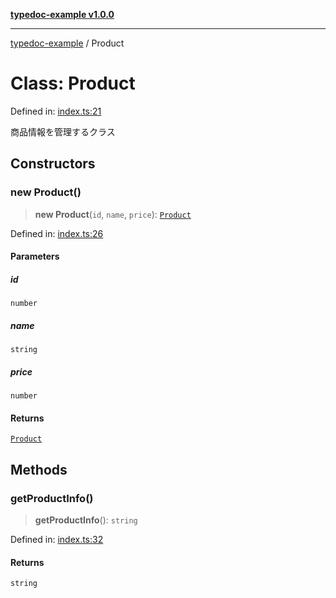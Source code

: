 [**typedoc-example v1.0.0**](../README.md)

***

[typedoc-example](../README.md) / Product

# Class: Product

Defined in: [index.ts:21](https://github.com/uytrewq12345/typedoc-practice/blob/e5e5cc7585081bc661879e7e033d6ad0ebc4236a/src/index.ts#L21)

商品情報を管理するクラス

## Constructors

### new Product()

> **new Product**(`id`, `name`, `price`): [`Product`](Product.md)

Defined in: [index.ts:26](https://github.com/uytrewq12345/typedoc-practice/blob/e5e5cc7585081bc661879e7e033d6ad0ebc4236a/src/index.ts#L26)

#### Parameters

##### id

`number`

##### name

`string`

##### price

`number`

#### Returns

[`Product`](Product.md)

## Methods

### getProductInfo()

> **getProductInfo**(): `string`

Defined in: [index.ts:32](https://github.com/uytrewq12345/typedoc-practice/blob/e5e5cc7585081bc661879e7e033d6ad0ebc4236a/src/index.ts#L32)

#### Returns

`string`
